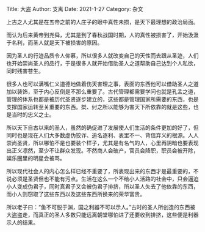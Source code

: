 Title: 大盗
Author: 支离
Date: 2021-1-27
Category: 杂文

上古之人尤其是在五帝之前的人庄子的眼中真性未损，是天下最理想的政治局面。

而认为后来黄帝到尧舜，尤其是到了春秋战国时期，人的真性被损害了，开始汲汲于名利，而圣人就是天下被损害的原因。

因为圣人的行迹品质令人仰慕，所以很多人就改变自己的天性而去跟从圣迹，人们也开始崇尚圣人的品行，于是很多人就开始借助圣人之道帮助自己达到个人私欲，同时残害苍生。

很多人也可以满嘴仁义道德地做着伤天害理之事，表面的东西他可以借助圣人之道加以装饰，至于内心反倒是不那么重要了。古代管理都需要学问也就是孔孟之道，管理的体系也都是被历代圣贤逐步建立的，这些都是管理国家所需要的东西，也是支撑国家运转至关重要的东西。桀、纣之所以能够为害天下所依靠的就是这些，也是当时的忠义之士。

所以天下自古以来的圣人，虽然的确促进了发展使人们生活的条件更加的好了，但同时也是现在人们大多数虚伪狡诈、追名逐利、表里不一、背信弃义的根源。人人崇尚圣贤，所以哪怕不是也要装个样子，尤其是有名气的人，心里再阴暗也要表现出正义凛然，至少不让群众发现。不然商人会破产，官员会降职，职员会被开除，娱乐圈里的明星会被骂。

所以现代社会人的内心怎么样已经不重要了，所表现出来的东西才是最重要的，不说必须是圣贤但也不能有污点。生活在这么一个不给小人活路的社会中，只会逼迫小人变成伪君子，同时真君子又会被伪君子排挤，所以圣人失去了他依靠的东西，而小人则窃取了这些东西以及这些东西所换来的荣华富贵。

所以老子曰：“鱼不可脱于渊，国之利器不可以示人。”古时的圣人所创造的东西被大盗盗走，而真正的圣人多数只能远离朝堂哪怕进了还要收到排挤，这些便是利器示人的结果。